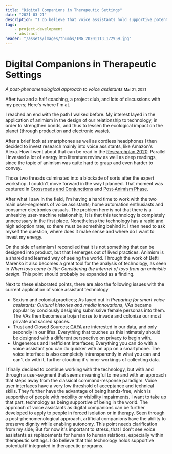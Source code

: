 ```yaml
---
title: "Digital Companions in Therapeutic Settings"
date: "2021-03-21"
description: "I do believe that voice assistants hold supportive potential if integrated in therapeutic programs. Here I lay out my thoughts regard this comment."
tags:
    - project-development
    - abstract
header: "/assets/images/thumbs/IMG_20201113_172959.jpg"
---
```

# Digital Companions in Therapeutic Settings
*A post-phenomenological approach to voice assistants*
<small>Mar 21, 2021</small>

After two and a half coaching, a project club, and lots of discussions with my peers; Here's where I'm at. 

I reached an end with the path I walked before. My interest layed in the application of animism in the design of our relationship to technology, in order to strengthen bonds, and thus to lessen the ecological impact on the planet (through production and electronic waste).

After a brief look at smartphones as well as cordless headphones I then decided to invest research mainly into voice assistants, like Amazon's Alexa. How I went about that can be read in the [Researchplan 2020](journal/Researchplan%202020.md). Parallel I invested a lot of energy into literature review as well as deep readings, since the topic of animism was quite hard to grasp and even harder to convey.

Those two threads culminated into a blockade of sorts after the expert workshop. I couldn't move forward in the way I planned. That moment was captured in [Crossroads and Conjunctions](journal/Crossroads%20and%20Conjunctions.md) and [Post-Animism Phase](journal/Post-Animism%20Phase.md).

After what I saw in the field, I'm having a hard time to work with the two main user-segments of voice assistants; home automation enthusiasts and consumer electronics casuals. The problem here is not that there is a unhealthy user-machine relationship; It is that this technology is completely unnecessary in the first place. Nonetheless the technology has a rapid and high adoption rate, so there must be something behind it. I then need to ask myself the question, where does it make sense and where do I want to invest my energy.

On the side of animism I reconciled that it is not something that can be designed into product, but that I emerges out of lived practices. Animism is a shared and learned way of seeing the world. Through the work of Betti Marenko it also becomes a great tool for the analysis of technology, as seen in *When toys come to life: Considering the internet of toys from an animistic design*. This point should probably be expanded as a finding.

Next to these elaborated points, there are also the following issues with the current application of voice assistant technology

- Sexism and colonial practices; As layed out in *Preparing for smart voice assistants: Cultural histories and media innovations*, VAs became popular by conciously designing submissive female personas into them. The VAs then becomes a trojan horse to invade and colonize our most private and sacred spaces.
- Trust and Closed Sources; [GAFA](research/glossary/GAFA.md) are interested in our data, and only secondly in our lifes. Everything that touches us this intimately should be designed with a different perspective on privacy to begin with.
- Ungenerous and Inefficient Interfaces; Everything you can do with a voice assistant you can do quicker with an app on a smartphone. The voice interface is also completely intransparently in what you can and can't do with it, further clouding it's inner workings of collecting data.

I finally decided to continue working with the technology, but with and through a  user-segment that seems meaningful to me and with an approach that steps away from the classical command-response paradigm. Voice user interfaces have a very low threshold of acceptance and technical skills. They further have the advantage of being hands-free, which is supportive of people with mobility or visibility impairments. I want to take up that part, technology as being supportive of being in the world. The approach of voice assistants as digital companions can be further developed to apply to people in forced isolation or in therapy. Seen through a post-phenomenological approach, artificial companions have the ability to preserve dignity while enabling autonomy. This point needs clarification from my side; But for now it's important to stress, that I don't see voice assistants as replacements for human to human relations, especially within therapeutic settings. I do believe that this technology holds supportive potential if integrated in therapeutic programs.